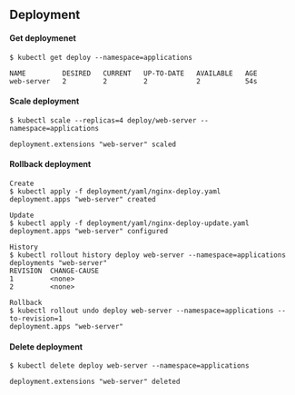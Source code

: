 ## Deployment ##

#### Get deploymenet ####
~~~~
$ kubectl get deploy --namespace=applications

NAME         DESIRED   CURRENT   UP-TO-DATE   AVAILABLE   AGE
web-server   2         2         2            2           54s
~~~~

#### Scale deployment ####
~~~~
$ kubectl scale --replicas=4 deploy/web-server --namespace=applications

deployment.extensions "web-server" scaled
~~~~

#### Rollback deployment ####
~~~~
Create
$ kubectl apply -f deployment/yaml/nginx-deploy.yaml
deployment.apps "web-server" created

Update
$ kubectl apply -f deployment/yaml/nginx-deploy-update.yaml
deployment.apps "web-server" configured

History
$ kubectl rollout history deploy web-server --namespace=applications
deployments "web-server"
REVISION  CHANGE-CAUSE
1         <none>
2         <none>

Rollback
$ kubectl rollout undo deploy web-server --namespace=applications --to-revision=1
deployment.apps "web-server" 
~~~~

#### Delete deployment #### 
~~~~
$ kubectl delete deploy web-server --namespace=applications

deployment.extensions "web-server" deleted
~~~~